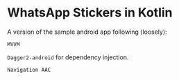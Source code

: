 # WhatsApp Stickers in Kotlin

A version of the sample android app following (loosely):

`MVVM`

`Dagger2-android` for dependency injection.

`Navigation AAC`


